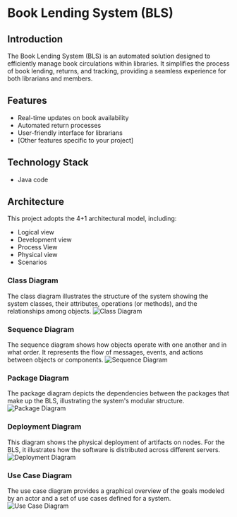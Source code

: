 # Book Lending System (BLS)

## Introduction
The Book Lending System (BLS) is an automated solution designed to efficiently manage book circulations within libraries. It simplifies the process of book lending, returns, and tracking, providing a seamless experience for both librarians and members.

## Features
- Real-time updates on book availability
- Automated return processes
- User-friendly interface for librarians
- [Other features specific to your project]

## Technology Stack
- Java code

## Architecture
This project adopts the 4+1 architectural model, including:
- Logical view
- Development view
- Process View
- Physical view
- Scenarios

### Class Diagram
The class diagram illustrates the structure of the system showing the system classes, their attributes, operations (or methods), and the relationships among objects.
![Class Diagram]('class.png')

### Sequence Diagram
The sequence diagram shows how objects operate with one another and in what order. It represents the flow of messages, events, and actions between objects or components.
![Sequence Diagram]('seq.png')

### Package Diagram
The package diagram depicts the dependencies between the packages that make up the BLS, illustrating the system's modular structure.
![Package Diagram]('package.png')

### Deployment Diagram
This diagram shows the physical deployment of artifacts on nodes. For the BLS, it illustrates how the software is distributed across different servers.
![Deployment Diagram]('deploy.png')

### Use Case Diagram
The use case diagram provides a graphical overview of the goals modeled by an actor and a set of use cases defined for a system.
![Use Case Diagram]('usecase.png)
